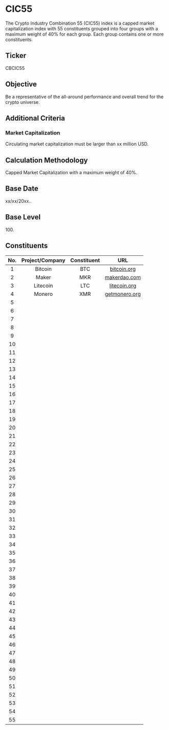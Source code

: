 # CIC55

The Crypto Industry Combination 55 (CIC55) index is a capped market capitalization index with 55 constituents grouped into four groups with a maximum weight of 40% for each group. Each group contains one or more constituents.

## Ticker

CBCIC55

## Objective

Be a representative of the all-around performance and overall trend for the crypto universe.

## Additional Criteria

### Market Capitalization

Circulating market capitalization must be larger than xx million USD.

## Calculation Methodology

Capped Market Capitalization with a maximum weight of 40%.

## Base Date

xx/xx/20xx..

## Base Level

100\.

## Constituents

| No. | Project/Company | Constituent |                     URL                     |
| :-: | :-------------: | :---------: | :-----------------------------------------: |
|  1  |     Bitcoin     |     BTC     |    [bitcoin.org](https://bitcoin.org/en/)   |
|  2  |      Maker      |     MKR     |    [makerdao.com](https://makerdao.com/)    |
|  3  |     Litecoin    |     LTC     |    [litecoin.org](https://litecoin.org/)    |
|  4  |      Monero     |     XMR     | [getmonero.org](https://www.getmonero.org/) |
|  5  |                 |             |                                             |
|  6  |                 |             |                                             |
|  7  |                 |             |                                             |
|  8  |                 |             |                                             |
|  9  |                 |             |                                             |
|  10 |                 |             |                                             |
|  11 |                 |             |                                             |
|  12 |                 |             |                                             |
|  13 |                 |             |                                             |
|  14 |                 |             |                                             |
|  15 |                 |             |                                             |
|  16 |                 |             |                                             |
|  17 |                 |             |                                             |
|  18 |                 |             |                                             |
|  19 |                 |             |                                             |
|  20 |                 |             |                                             |
|  21 |                 |             |                                             |
|  22 |                 |             |                                             |
|  23 |                 |             |                                             |
|  24 |                 |             |                                             |
|  25 |                 |             |                                             |
|  26 |                 |             |                                             |
|  27 |                 |             |                                             |
|  28 |                 |             |                                             |
|  29 |                 |             |                                             |
|  30 |                 |             |                                             |
|  31 |                 |             |                                             |
|  32 |                 |             |                                             |
|  33 |                 |             |                                             |
|  34 |                 |             |                                             |
|  35 |                 |             |                                             |
|  36 |                 |             |                                             |
|  37 |                 |             |                                             |
|  38 |                 |             |                                             |
|  39 |                 |             |                                             |
|  40 |                 |             |                                             |
|  41 |                 |             |                                             |
|  42 |                 |             |                                             |
|  43 |                 |             |                                             |
|  44 |                 |             |                                             |
|  45 |                 |             |                                             |
|  46 |                 |             |                                             |
|  47 |                 |             |                                             |
|  48 |                 |             |                                             |
|  49 |                 |             |                                             |
|  50 |                 |             |                                             |
|  51 |                 |             |                                             |
|  52 |                 |             |                                             |
|  53 |                 |             |                                             |
|  54 |                 |             |                                             |
|  55 |                 |             |                                             |

